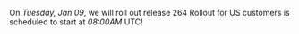 On *Tuesday, Jan 09*, we will roll out release 264
Rollout for US customers is scheduled to start at *08:00AM* UTC!

